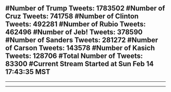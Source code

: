 #Number of Trump Tweets: 1783502
#Number of Cruz Tweets: 741758
#Number of Clinton Tweets: 492281
#Number of Rubio Tweets: 462496
#Number of Jeb! Tweets: 378590
#Number of Sanders Tweets: 281272
#Number of Carson Tweets: 143578
#Number of Kasich Tweets: 128706
#Total Number of Tweets: 83300 
#Current Stream Started at Sun Feb 14 17:43:35 MST
---
---
---
